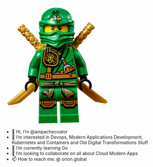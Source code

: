 <img src="./ampachecoator.jpg" width="338" height="375" />


- 👋 Hi, I’m @ampachecoator
- 👀 I’m interested in Devops, Modern Applications Development, Kubernetes and Containers and Old Digital Transformations Stuff 
- 🌱 I’m currently learning Go
- 💞️ I’m looking to collaborate on all about Cloud Modern Apps
- 📫 How to reach me: @ orion.global


<!---
ampachecoator/ampachecoator is a ✨ special ✨ repository because its `README.md` (this file) appears on your GitHub profile.
You can click the Preview link to take a look at your changes.
--->
